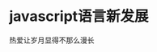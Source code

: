 <!--
 * @Author: callus
 * @Email：1987567948@qq.com
 * @Date: 2023-01-16 15:51:45
 * @Description: javascript语言新发展
 * @FilePath: /yidengStudyNotes/函数式编程/readme.md
-->
# javascript语言新发展
热爱让岁月显得不那么漫长
